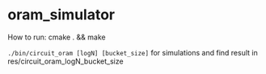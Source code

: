 # oram_simulator

How to run:
cmake . && make

`./bin/circuit_oram [logN] [bucket_size]` for simulations and find result in res/circuit_oram_logN_bucket_size
